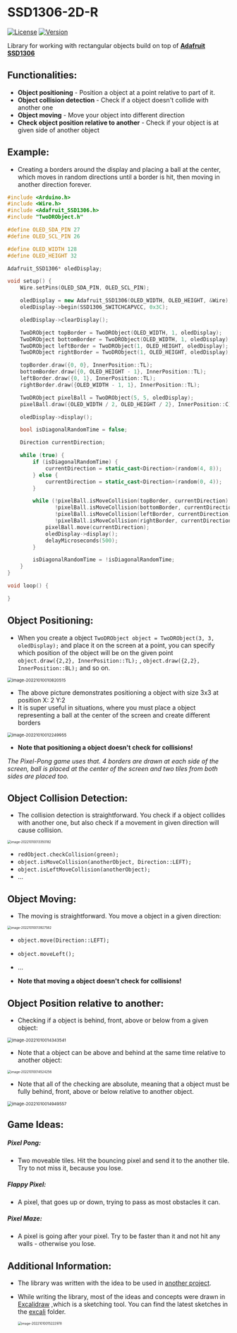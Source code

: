 # SSD1306-2D-R
[![License](https://img.shields.io/badge/license-MIT-green.svg)](https://github.com/ItsGosho/Button-Enhanced/blob/main/LICENSE)
[![Version](https://img.shields.io/github/v/release/ItsGosho/Button-Enhanced?include_prereleases)](https://github.com/ItsGosho/Button-Enhanced/blob/main/LICENSE)

Library for working with rectangular objects build on top of **[Adafruit SSD1306](https://github.com/adafruit/Adafruit_SSD1306)**

## Functionalities:

- **Object positioning** - Position a object at a point relative to part of it.
- **Object collision detection** - Check if a object doesn't collide with another one
- **Object moving** - Move your object into different direction
- **Check object position relative to another** - Check if your object is at given side of another object



## Example:

- Creating a borders around the display and placing a ball at the center, which moves in random directions until a border is hit, then moving in another direction forever.

```c++
#include <Arduino.h>
#include <Wire.h>
#include <Adafruit_SSD1306.h>
#include "TwoDRObject.h"

#define OLED_SDA_PIN 27
#define OLED_SCL_PIN 26

#define OLED_WIDTH 128
#define OLED_HEIGHT 32

Adafruit_SSD1306* oledDisplay;

void setup() {
    Wire.setPins(OLED_SDA_PIN, OLED_SCL_PIN);

    oledDisplay = new Adafruit_SSD1306(OLED_WIDTH, OLED_HEIGHT, &Wire);
    oledDisplay->begin(SSD1306_SWITCHCAPVCC, 0x3C);

    oledDisplay->clearDisplay();

    TwoDRObject topBorder = TwoDRObject(OLED_WIDTH, 1, oledDisplay);
    TwoDRObject bottomBorder = TwoDRObject(OLED_WIDTH, 1, oledDisplay);
    TwoDRObject leftBorder = TwoDRObject(1, OLED_HEIGHT, oledDisplay);
    TwoDRObject rightBorder = TwoDRObject(1, OLED_HEIGHT, oledDisplay);

    topBorder.draw({0, 0}, InnerPosition::TL);
    bottomBorder.draw({0, OLED_HEIGHT - 1}, InnerPosition::TL);
    leftBorder.draw({0, 1}, InnerPosition::TL);
    rightBorder.draw({OLED_WIDTH - 1, 1}, InnerPosition::TL);

    TwoDRObject pixelBall = TwoDRObject(5, 5, oledDisplay);
    pixelBall.draw({OLED_WIDTH / 2, OLED_HEIGHT / 2}, InnerPosition::C);

    oledDisplay->display();

    bool isDiagonalRandomTime = false;

    Direction currentDirection;

    while (true) {
        if (isDiagonalRandomTime) {
            currentDirection = static_cast<Direction>(random(4, 8));
        } else {
            currentDirection = static_cast<Direction>(random(0, 4));
        }

        while (!pixelBall.isMoveCollision(topBorder, currentDirection) && 
               !pixelBall.isMoveCollision(bottomBorder, currentDirection) && 
               !pixelBall.isMoveCollision(leftBorder, currentDirection) && 
               !pixelBall.isMoveCollision(rightBorder, currentDirection)) {
            pixelBall.move(currentDirection);
            oledDisplay->display();
            delayMicroseconds(500);
        }

        isDiagonalRandomTime = !isDiagonalRandomTime;
    }
}

void loop() {

}
```

## Object Positioning:

- When you create a object `TwoDRObject object = TwoDRObject(3, 3, oledDisplay);` and place it on the screen at a point, you can specify which position of the object will be on the given point `object.draw({2,2}, InnerPosition::TL);` , `object.draw({2,2}, InnerPosition::BL);` and so on.

<img src=".\pics\image-20221010010820515.png" alt="image-20221010010820515" style="zoom: 67%;" />

- The above picture demonstrates positioning a object with size 3x3 at position X: 2 Y:2
- It is super useful in situations, where you must place a object representing a ball at the center of the screen and create different borders

<img src=".\pics\image-20221010012249955.png" alt="image-20221010012249955" style="zoom:67%;" />

- **Note that positioning a object doesn't check for collisions!**

*The Pixel-Pong game uses that. 4 borders are drawn at each side of the screen, ball is placed at the center of the screen and two tiles from both sides are placed too.*

## Object Collision Detection:

- The collision detection is straightforward. You check if a object collides with another one, but also check if a movement in given direction will cause collision.

<img src=".\pics\image-20221010013350182.png" alt="image-20221010013350182" style="zoom:50%;" />

- `redObject.checkCollision(green);`
- `object.isMoveCollision(anotherObject, Direction::LEFT);` 
- `object.isLeftMoveCollision(anotherObject);` 
- ...

## Object Moving:

- The moving is straightforward. You move a object in a given direction:

<img src=".\pics\image-20221010013927582.png" alt="image-20221010013927582" style="zoom:50%;" />

- `object.move(Direction::LEFT);`
- `object.moveLeft();`
- ...

- **Note that moving a object doesn't check for collisions!**

## Object Position relative to another:

- Checking if a object is behind, front, above or below from a given object:

<img src=".\pics\image-20221010014343541.png" alt="image-20221010014343541" style="zoom: 67%;" />

- Note that a object can be above and behind at the same time relative to another object:

<img src=".\pics\image-20221010014524256.png" alt="image-20221010014524256" style="zoom:50%;" />

- Note that all of the checking are absolute, meaning that a object must be fully behind, front, above or below relative to another object.

<img src=".\pics\image-20221010014949557.png" alt="image-20221010014949557" style="zoom:67%;" />

## Game Ideas:

##### Pixel Pong:

- Two moveable tiles. Hit the bouncing pixel and send it to the another tile. Try to not miss it, because you lose.

##### Flappy Pixel:

- A pixel, that goes up or down, trying to pass as most obstacles it can.

##### Pixel Maze:

- A pixel is going after your pixel. Try to be faster than it and not hit any walls - otherwise you lose.

## Additional Information:

- The library was written with the idea to be used in [another project](https://github.com/ItsGosho/Pong-Pong).

- While writing the library, most of the ideas and concepts were drawn in [Excalidraw](https://excalidraw.com/) ,which is a sketching tool. You can find the latest sketches in the [excali](https://github.com/ItsGosho/SSD1306-2D-Rect/tree/dev/excali) folder.

  <img src=".\pics\image-20221010015222978.png" alt="image-20221010015222978" style="zoom:50%;" />
